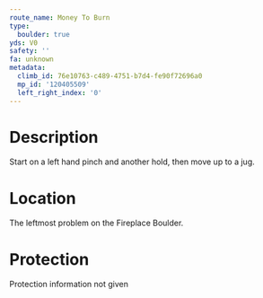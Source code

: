 ```yaml
---
route_name: Money To Burn
type:
  boulder: true
yds: V0
safety: ''
fa: unknown
metadata:
  climb_id: 76e10763-c489-4751-b7d4-fe90f72696a0
  mp_id: '120405509'
  left_right_index: '0'
---
```

# Description
Start on a left hand pinch and another hold, then move up to a jug.

# Location
The leftmost problem on the Fireplace Boulder.

# Protection
Protection information not given
